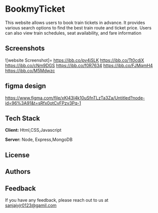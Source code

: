 
# BookmyTicket


This website allows users to book train tickets in advance. It provides various search options to find the best train route and ticket price. Users can also view train schedules, seat availability, and fare information


## Screenshots

![website Screenshot]= https://ibb.co/pv4jSLK
                        https://ibb.co/Tt0cdjX
                        https://ibb.co/cNm9DGS
                        https://ibb.co/f0R7634
                        https://ibb.co/FJMqmH4
                        https://ibb.co/M5Mdwzc

## figma design

https://www.figma.com/file/xKl43I4k10uSfnTLzTa3Za/Untitled?node-id=96%3A91&t=sRfx0otCvFPzv3Pq-1



## Tech Stack

**Client:** Html,CSS,Javascript

**Server:** Node, Express,MongoDB





## License


## Authors




## Feedback

If you have any feedback, please reach out to us at sanjajyjr0123@gamil.com

